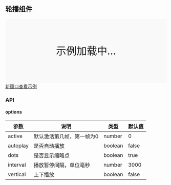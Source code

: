 ## 轮播组件


<div style="position:relative" id="mx_1">
    <iframe src="https://thx.github.io/magix-gallery/?#!/mx-carousel/index?inline=true&id=mx_1" frameborder="no" style="width:100%;height:200px;" scrolling="no"></iframe>
    <div style="position:absolute;width:100%;height:200px;background-color:#f9f9f9;text-align:center;line-height:200px;font-size:32px;top:0;right:0;left:0;bottom:0">示例加载中...</div>
</div>
<a href="https://thx.github.io/magix-gallery/#!/mx-carousel/index" target="_blank">新窗口查看示例</a>


### API

#### options
| 参数 | 说明 | 类型 | 默认值 |
| -------- | -------- | -------- | -------- |
| active    | 默认激活第几帧，第一帧为0 | number | 0 |
| autoplay     | 是否自动播放 | boolean | false |
| dots     | 是否显示缩略点 | boolean | true |
| interval | 播放暂停间隔，单位毫秒 | number | 3000 |
| vertical | 上下播放 | boolean | false |